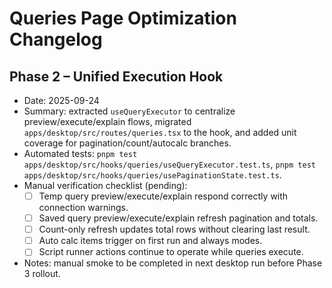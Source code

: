 # Queries Page Optimization Changelog

## Phase 2 – Unified Execution Hook

- Date: 2025-09-24
- Summary: extracted `useQueryExecutor` to centralize preview/execute/explain flows, migrated `apps/desktop/src/routes/queries.tsx` to the hook, and added unit coverage for pagination/count/autocalc branches.
- Automated tests: `pnpm test apps/desktop/src/hooks/queries/useQueryExecutor.test.ts`, `pnpm test apps/desktop/src/hooks/queries/usePaginationState.test.ts`.
- Manual verification checklist (pending):
  - [ ] Temp query preview/execute/explain respond correctly with connection warnings.
  - [ ] Saved query preview/execute/explain refresh pagination and totals.
  - [ ] Count-only refresh updates total rows without clearing last result.
  - [ ] Auto calc items trigger on first run and always modes.
  - [ ] Script runner actions continue to operate while queries execute.
- Notes: manual smoke to be completed in next desktop run before Phase 3 rollout.

